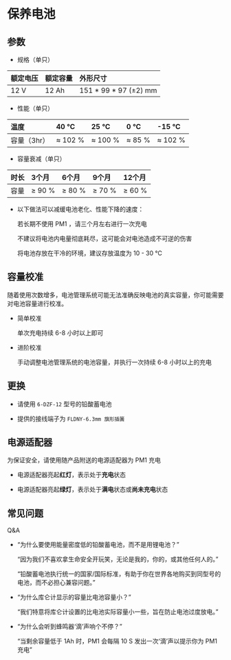 # 保养电池

## 参数

* 规格（单只）

| 额定电压 | 额定容量  | 外形尺寸               |
| :------ | :--------| :----------------------|
| 12 V    | 12 Ah    | 151 * 99 * 97 (±2) mm  |
       
* 性能（单只）

| 温度        | 40 ℃   |25 ℃    | 0 ℃   | -15 ℃   | 
| :-----------| :------| :-------| :------| :--------|
| 容量（3hr） | ≈ 102 % | ≈ 100 % | ≈ 85 % | ≈ 102 %  |

* 容量衰减（单只）

| 时长     | 3个月   | 6个月   | 9个月   | 12个月    |
| :-------| :-------| :-------| :-------| :--------|
| 容量     | ≥ 90 %  | ≥ 80 % | ≥ 70 %  | ≥ 60 %   |

* 以下做法可以减缓电池老化、性能下降的速度：

    若长期不使用 PM1 ，请三个月左右进行一次充电

    不建议将电池内电量彻底耗尽，这可能会对电池造成不可逆的伤害

    将电池存放在干冷的环境，建议存放温度为 10 - 30 ℃
    
## 容量校准

随着使用次数增多，电池管理系统可能无法准确反映电池的真实容量，你可能需要对电池容量进行校准。

* 简单校准

    单次充电持续 6-8 小时以上即可

* 进阶校准

    手动调整电池管理系统的电池容量，并执行一次持续 6-8 小时以上的充电

## 更换

* 请使用 `6-DZF-12` 型号的铅酸蓄电池

* 提供的接线端子为 `FLDNY-6.3mm 旗形插簧` 

## 电源适配器

为保证安全，请使用随产品附送的电源适配器为 PM1 充电

* 电源适配器亮起**红灯**，表示处于**充电**状态

* 电源适配器亮起**绿灯**，表示处于**满电**状态或**尚未充电**状态

## 常见问题

Q&A

* “为什么要使用能量密度低的铅酸蓄电池，而不是用锂电池？”

  “因为我们不喜欢拿生命安全开玩笑，无论是我的，你的，或其他任何人的。”

  “铅酸蓄电池执行统一的国家/国际标准，有助于你在世界各地购买到同型号的电池，而不必担心兼容问题。”

* “为什么库仑计显示的容量比电池容量小？”
  
  “我们特意将库仑计设置的比电池实际容量小一些，旨在防止电池过度放电。”

* “为什么会听到蜂鸣器‘滴’声响个不停？”

  “当剩余容量低于 1Ah 时，PM1 会每隔 10 S 发出一次‘滴’声以提示你为 PM1 充电”



